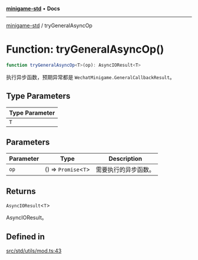 [**minigame-std**](../README.md) • **Docs**

***

[minigame-std](../README.md) / tryGeneralAsyncOp

# Function: tryGeneralAsyncOp()

```ts
function tryGeneralAsyncOp<T>(op): AsyncIOResult<T>
```

执行异步函数，预期异常都是 `WechatMinigame.GeneralCallbackResult`。

## Type Parameters

| Type Parameter |
| ------ |
| `T` |

## Parameters

| Parameter | Type | Description |
| ------ | ------ | ------ |
| `op` | () => `Promise`\<`T`\> | 需要执行的异步函数。 |

## Returns

`AsyncIOResult`\<`T`\>

AsyncIOResult。

## Defined in

[src/std/utils/mod.ts:43](https://github.com/JiangJie/minigame-std/blob/22787d0fd0cff776ed579de48ccf7523d9e4ce53/src/std/utils/mod.ts#L43)

